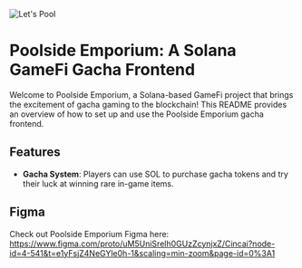 ![Let's Pool](https://prodigits.co.uk/thumbs/java-games/thumbs/All/Games/s/1335928340.jpg)
# Poolside Emporium: A Solana GameFi Gacha Frontend

Welcome to Poolside Emporium, a Solana-based GameFi project that brings the excitement of gacha gaming to the blockchain! This README provides an overview of how to set up and use the Poolside Emporium gacha frontend.

## Features

- **Gacha System**: Players can use SOL to purchase gacha tokens and try their luck at winning rare in-game items.
## Figma
Check out Poolside Emporium Figma here: https://www.figma.com/proto/uM5UniSrelh0GUzZcynjxZ/Cincai?node-id=4-541&t=e1yFsjZ4NeGYle0h-1&scaling=min-zoom&page-id=0%3A1


